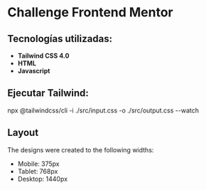 # Challenge Frontend Mentor 

## Tecnologías utilizadas:
- **Tailwind CSS 4.0**
- **HTML**
- **Javascript**


## Ejecutar Tailwind:

npx @tailwindcss/cli -i ./src/input.css -o ./src/output.css --watch

## Layout

The designs were created to the following widths:

- Mobile: 375px
- Tablet: 768px
- Desktop: 1440px

